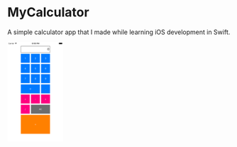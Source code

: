 # MyCalculator
A simple calculator app that I made while learning iOS development in Swift.

<img src="https://github.com/kvyshakh/MyCalculator/blob/master/View.png" width="25%" height="25%"/>
